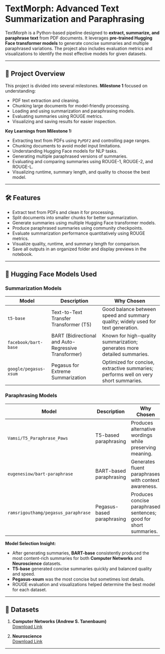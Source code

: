 # TextMorph: Advanced Text Summarization and Paraphrasing

TextMorph is a Python-based pipeline designed to **extract, summarize, and paraphrase text** from PDF documents. It leverages **pre-trained Hugging Face transformer models** to generate concise summaries and multiple paraphrased variations. The project also includes evaluation metrics and visualizations to identify the most effective models for given datasets.

---

## 📂 Project Overview

This project is divided into several milestones. **Milestone 1** focused on understanding:

- PDF text extraction and cleaning.
- Chunking large documents for model-friendly processing.
- Loading and using summarization and paraphrasing models.
- Evaluating summaries using ROUGE metrics.
- Visualizing and saving results for easier inspection.

**Key Learnings from Milestone 1:**

- Extracting text from PDFs using `PyPDF2` and controlling page ranges.
- Chunking documents to avoid model input limitations.
- Understanding Hugging Face models for NLP tasks.
- Generating multiple paraphrased versions of summaries.
- Evaluating and comparing summaries using ROUGE-1, ROUGE-2, and ROUGE-L.
- Visualizing runtime, summary length, and quality to choose the best model.

---

## 🛠 Features

- Extract text from PDFs and clean it for processing.
- Split documents into smaller chunks for better summarization.
- Generate summaries using multiple Hugging Face transformer models.
- Produce paraphrased summaries using community checkpoints.
- Evaluate summarization performance quantitatively using ROUGE metrics.
- Visualize quality, runtime, and summary length for comparison.
- Save all outputs in an organized folder and display previews in the notebook.

---

## 📌 Hugging Face Models Used

### **Summarization Models**

| Model        | Description | Why Chosen |
|-------------|-------------|------------|
| `t5-base`   | Text-to-Text Transfer Transformer (T5) | Good balance between speed and summary quality; widely used for text generation. |
| `facebook/bart-base` | BART (Bidirectional and Auto-Regressive Transformer) | Known for high-quality summarization; generates more detailed summaries. |
| `google/pegasus-xsum` | Pegasus for Extreme Summarization | Optimized for concise, extractive summaries; performs well on very short summaries. |

### **Paraphrasing Models**

| Model | Description | Why Chosen |
|-------|-------------|------------|
| `Vamsi/T5_Paraphrase_Paws` | T5-based paraphrasing | Produces alternative wordings while preserving meaning. |
| `eugenesiow/bart-paraphrase` | BART-based paraphrasing | Generates fluent paraphrases with context awareness. |
| `ramsrigouthamg/pegasus_paraphrase` | Pegasus-based paraphrasing | Produces concise paraphrased sentences; good for short summaries. |

**Model Selection Insight:**

- After generating summaries, **BART-base** consistently produced the most content-rich summaries for both **Computer Networks** and **Neuroscience** datasets.  
- **T5-base** generated concise summaries quickly and balanced quality and speed.  
- **Pegasus-xsum** was the most concise but sometimes lost details.  
- ROUGE evaluation and visualizations helped determine the best model for each dataset.

---

## 📁 Datasets

1. **Computer Networks (Andrew S. Tanenbaum)**  
[Download Link](https://drive.google.com/file/d/1lLUYb5dpVBb-fh82nGR9FJhDcud1ZdzC/view?usp=sharing)

2. **Neuroscience**  
[Download Link](https://drive.google.com/file/d/1jeJ3hdS_0rkKlWgbycCDHDQb3Tk0vLf7/view?usp=sharing)

---


